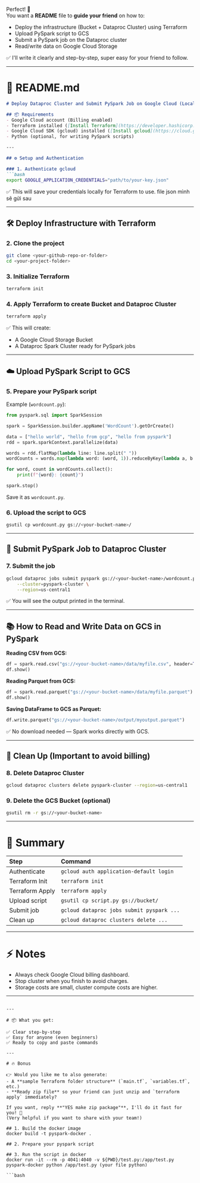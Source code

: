 Perfect! 🚀  
You want a **README** file to **guide your friend** on how to:

- Deploy the infrastructure (Bucket + Dataproc Cluster) using Terraform
- Upload PySpark script to GCS
- Submit a PySpark job on the Dataproc cluster
- Read/write data on Google Cloud Storage

✅ I'll write it clearly and step-by-step, super easy for your friend to follow.

---

# 📄 README.md

```markdown
# Deploy Dataproc Cluster and Submit PySpark Job on Google Cloud (Local Setup)

## 📦 Requirements
- Google Cloud account (Billing enabled)
- Terraform installed ([Install Terraform](https://developer.hashicorp.com/terraform/tutorials/aws-get-started/install-cli))
- Google Cloud SDK (gcloud) installed ([Install gcloud](https://cloud.google.com/sdk/docs/install))
- Python (optional, for writing PySpark scripts)

---

## ⚙️ Setup and Authentication

### 1. Authenticate gcloud
```bash
export GOOGLE_APPLICATION_CREDENTIALS="path/to/your-key.json" 
```
✅ This will save your credentials locally for Terraform to use.
file json mình sẽ gửi sau 

---

## 🛠 Deploy Infrastructure with Terraform

### 2. Clone the project
```bash
git clone <your-github-repo-or-folder>
cd <your-project-folder>
```

### 3. Initialize Terraform
```bash
terraform init
```

### 4. Apply Terraform to create Bucket and Dataproc Cluster
```bash
terraform apply
```
✅ This will create:
- A Google Cloud Storage Bucket
- A Dataproc Spark Cluster ready for PySpark jobs

---

## ☁️ Upload PySpark Script to GCS

### 5. Prepare your PySpark script
Example (`wordcount.py`):
```python
from pyspark.sql import SparkSession

spark = SparkSession.builder.appName('WordCount').getOrCreate()

data = ["hello world", "hello from gcp", "hello from pyspark"]
rdd = spark.sparkContext.parallelize(data)

words = rdd.flatMap(lambda line: line.split(" "))
wordCounts = words.map(lambda word: (word, 1)).reduceByKey(lambda a, b: a + b)

for word, count in wordCounts.collect():
    print(f"{word}: {count}")

spark.stop()
```

Save it as `wordcount.py`.

### 6. Upload the script to GCS
```bash
gsutil cp wordcount.py gs://<your-bucket-name>/
```

---

## 🚀 Submit PySpark Job to Dataproc Cluster

### 7. Submit the job
```bash
gcloud dataproc jobs submit pyspark gs://<your-bucket-name>/wordcount.py \
    --cluster=pyspark-cluster \
    --region=us-central1
```

✅ You will see the output printed in the terminal.

---

## 📚 How to Read and Write Data on GCS in PySpark

**Reading CSV from GCS:**
```python
df = spark.read.csv("gs://<your-bucket-name>/data/myfile.csv", header=True, inferSchema=True)
df.show()
```

**Reading Parquet from GCS:**
```python
df = spark.read.parquet("gs://<your-bucket-name>/data/myfile.parquet")
df.show()
```

**Saving DataFrame to GCS as Parquet:**
```python
df.write.parquet("gs://<your-bucket-name>/output/myoutput.parquet")
```

✅ No download needed — Spark works directly with GCS.

---

## 🧹 Clean Up (Important to avoid billing)

### 8. Delete Dataproc Cluster
```bash
gcloud dataproc clusters delete pyspark-cluster --region=us-central1
```

### 9. Delete the GCS Bucket (optional)
```bash
gsutil rm -r gs://<your-bucket-name>
```

---

# 🎯 Summary

| Step | Command |
|:-----|:--------|
| Authenticate | `gcloud auth application-default login` |
| Terraform Init | `terraform init` |
| Terraform Apply | `terraform apply` |
| Upload script | `gsutil cp script.py gs://bucket/` |
| Submit job | `gcloud dataproc jobs submit pyspark ...` |
| Clean up | `gcloud dataproc clusters delete ...` |

---

# ⚡ Notes
- Always check Google Cloud billing dashboard.
- Stop cluster when you finish to avoid charges.
- Storage costs are small, cluster compute costs are higher.

---
```

---

# 📦 What you get:

✅ Clear step-by-step  
✅ Easy for anyone (even beginners)  
✅ Ready to copy and paste commands

---

# 🔥 Bonus

👉 Would you like me to also generate:
- A **sample Terraform folder structure** (`main.tf`, `variables.tf`, etc.)
- **Ready zip file** so your friend can just unzip and `terraform apply` immediately?

If you want, reply **"YES make zip package"**, I'll do it fast for you! 🚀  
(Very helpful if you want to share with your team!)

## 1. Build the docker image
docker build -t pyspark-docker .

## 2. Prepare your pyspark script

## 3. Run the script in docker
docker run -it --rm -p 4041:4040 -v ${PWD}/test.py:/app/test.py pyspark-docker python /app/test.py (your file python)

```bash
